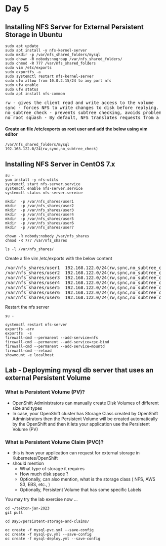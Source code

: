 # Day 5

## Installing NFS Server for External Persistent Storage in Ubuntu
```
sudo apt update
sudo apt install -y nfs-kernel-server
sudo mkdir -p /var/nfs_shared_folders/mysql
sudo chown -R nobody:nogroup /var/nfs_shared_folders/
sudo chmod -R 777 /var/nfs_shared_folders
sudo vim /etc/exports
sudo exportfs -a
sudo systemctl restart nfs-kernel-server
sudo ufw allow from 10.0.2.15/24 to any port nfs
sudo ufw enable
sudo ufw status
sudo apt install nfs-common
```
<pre>
rw - gives the client read and write access to the volume
sync - forces NFS to write changes to disk before replying. 
no_subtree_check - prevents subtree checking, avoids problems when a file is renamed while the client has it opened
no_root_squash - By default, NFS translates requests from a root user remotely into a non-privileged user on the server. This was intended as security feature to prevent a root account on the client from using the file system of the host as root. no_root_squash disables this behavior for certain shares
</pre>

#### Create an file /etc/exports as root user and add the below using vim editor
```
/var/nfs_shared_folders/mysql      192.168.122.0/24(rw,sync,no_subtree_check)
```

## Installing NFS Server in CentOS 7.x
```
su -
yum install -y nfs-utils
systemctl start nfs-server.service
systemctl enable nfs-server.service
systemctl status nfs-server.service

mkdir  -p /var/nfs_shares/user1
mkdir  -p /var/nfs_shares/user2
mkdir  -p /var/nfs_shares/user3
mkdir  -p /var/nfs_shares/user4
mkdir  -p /var/nfs_shares/user5
mkdir  -p /var/nfs_shares/user6
mkdir  -p /var/nfs_shares/user7

chown -R nobody:nobody /var/nfs_shares
chmod -R 777 /var/nfs_shares

ls -l /var/nfs_shares/
```

Create a file vim /etc/exports with the below content
<pre>
/var/nfs_shares/user1  192.168.122.0/24(rw,sync,no_subtree_check)
/var/nfs_shares/user2  192.168.122.0/24(rw,sync,no_subtree_check)
/var/nfs_shares/user3  192.168.122.0/24(rw,sync,no_subtree_check)
/var/nfs_shares/user4  192.168.122.0/24(rw,sync,no_subtree_check)
/var/nfs_shares/user5  192.168.122.0/24(rw,sync,no_subtree_check)
/var/nfs_shares/user6  192.168.122.0/24(rw,sync,no_subtree_check)
/var/nfs_shares/user6  192.168.122.0/24(rw,sync,no_subtree_check)
</pre>

Restart the nfs server
```
su -

systemctl restart nfs-server
exportfs -arv
exportfs  -s
firewall-cmd --permanent --add-service=nfs
firewall-cmd --permanent --add-service=rpc-bind
firewall-cmd --permanent --add-service=mountd
firewall-cmd --reload 
showmount -e localhost
```

## Lab - Deployming mysql db server that uses an external Persistent Volume

### What is Persistent Volume (PV)?
- OpenShift Administrators can manually create Disk Volumes of different size and types
- In case, your OpenShift cluster has Storage Class created by OpenShift Administrators then the Persistent Volume will be created automatically by the OpenShift and then it lets your application use the Persistent Volume (PV)

### What is Persistent Volume Claim (PVC)?
- this is how your application can request for external storage in Kubernetes/OpenShift
- should mention
  - What type of storage it requires
  - How much disk space ?
  - Optionally, can also mention, what is the storage class ( NFS, AWS S3, EBS, etc., )
  - Optionally, Persistent Volume that has some specific Labels

You may try the lab exercise now ...
```
cd ~/tekton-jan-2023
git pull

cd Day5/persistent-storage-and-claims/

oc create -f mysql-pvc.yml --save-config
oc create -f mysql-pv.yml --save-config
oc create -f mysql-deploy.yml --save-config
```


